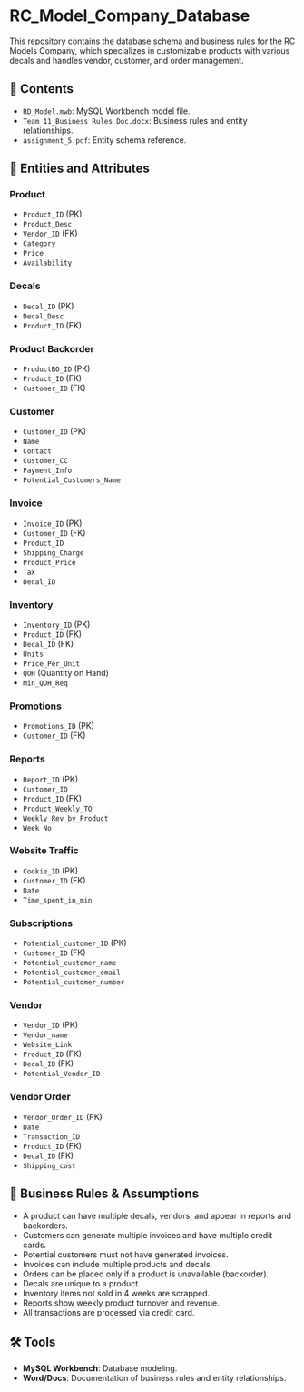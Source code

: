 # RC_Model_Company_Database

This repository contains the database schema and business rules for the RC Models Company, which specializes in customizable products with various decals and handles vendor, customer, and order management.

## 📁 Contents

- `RD_Model.mwb`: MySQL Workbench model file.
- `Team 11_Business Rules Doc.docx`: Business rules and entity relationships.
- `assignment_5.pdf`: Entity schema reference.

## 🧱 Entities and Attributes

### Product
- `Product_ID` (PK)
- `Product_Desc`
- `Vendor_ID` (FK)
- `Category`
- `Price`
- `Availability`

### Decals
- `Decal_ID` (PK)
- `Decal_Desc`
- `Product_ID` (FK)

### Product Backorder
- `ProductBO_ID` (PK)
- `Product_ID` (FK)
- `Customer_ID` (FK)

### Customer
- `Customer_ID` (PK)
- `Name`
- `Contact`
- `Customer_CC`
- `Payment_Info`
- `Potential_Customers_Name`

### Invoice
- `Invoice_ID` (PK)
- `Customer_ID` (FK)
- `Product_ID`
- `Shipping_Charge`
- `Product_Price`
- `Tax`
- `Decal_ID`

### Inventory
- `Inventory_ID` (PK)
- `Product_ID` (FK)
- `Decal_ID` (FK)
- `Units`
- `Price_Per_Unit`
- `QOH` (Quantity on Hand)
- `Min_QOH_Req`

### Promotions
- `Promotions_ID` (PK)
- `Customer_ID` (FK)

### Reports
- `Report_ID` (PK)
- `Customer_ID`
- `Product_ID` (FK)
- `Product_Weekly_TO`
- `Weekly_Rev_by_Product`
- `Week No`

### Website Traffic
- `Cookie_ID` (PK)
- `Customer_ID` (FK)
- `Date`
- `Time_spent_in_min`

### Subscriptions
- `Potential_customer_ID` (PK)
- `Customer_ID` (FK)
- `Potential_customer_name`
- `Potential_customer_email`
- `Potential_customer_number`

### Vendor
- `Vendor_ID` (PK)
- `Vendor_name`
- `Website_Link`
- `Product_ID` (FK)
- `Decal_ID` (FK)
- `Potential_Vendor_ID`

### Vendor Order
- `Vendor_Order_ID` (PK)
- `Date`
- `Transaction_ID`
- `Product_ID` (FK)
- `Decal_ID` (FK)
- `Shipping_cost`

## 📌 Business Rules & Assumptions

- A product can have multiple decals, vendors, and appear in reports and backorders.
- Customers can generate multiple invoices and have multiple credit cards.
- Potential customers must not have generated invoices.
- Invoices can include multiple products and decals.
- Orders can be placed only if a product is unavailable (backorder).
- Decals are unique to a product.
- Inventory items not sold in 4 weeks are scrapped.
- Reports show weekly product turnover and revenue.
- All transactions are processed via credit card.

## 🛠 Tools

- **MySQL Workbench**: Database modeling.
- **Word/Docs**: Documentation of business rules and entity relationships.


